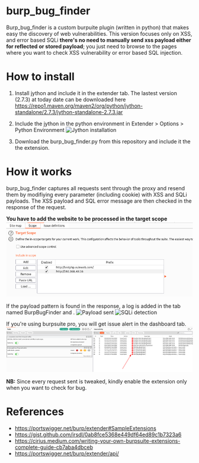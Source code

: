 # burp_bug_finder

Burp_bug_finder is a custom burpuite plugin (written in python) that makes easy the discovery of web vulnerabilities. 
This version focuses only on XSS, and error based SQLi **there's no need to manually send xss payload either for reflected or stored payload**; you just need to browse to the pages where you want to check XSS vulnerability or error based SQL injection.

# How to install
1. Install jython and include it in the extender tab. 
The lastest version (2.7.3) at today date can be downloaded here https://repo1.maven.org/maven2/org/python/jython-standalone/2.7.3/jython-standalone-2.7.3.jar

2. Include the jython in the python environment in Extender > Options > Python Environment 
![Jython installation](images/jython.png)

3. Download the burp_bug_finder.py from this repository and include it the the extension.


# How it works 

burp_bug_finder captures all requests sent through the proxy and resend them by modifiying every parameter (including cookie) with XSS and SQLi payloads.
The XSS payload and SQL error message are then checked in the response of the request.

**You have to add the website to be processed in the target scope**
![Target added to scope](images/target_added_to_scope.png)

If the payload pattern is found in the response, a log is added in the tab named BurpBugFinder and .
![Payload sent](images/payload_sent.png)
![SQLi detection](images/sqli.png)

If you're using burpsuite pro, you will get issue alert in the dashboard tab. 
![Issues summary from burp pro](images/burp_pro_issue_from_burpbugfinder.png)

**NB:** Since every request sent is tweaked, kindly enable the extension only when you want to check for bug.

# References
- https://portswigger.net/burp/extender#SampleExtensions
- https://gist.github.com/irsdl/0ab8fce5368e449df64ed89c1b7323a6
- https://cirius.medium.com/writing-your-own-burpsuite-extensions-complete-guide-cb7aba4dbceb
- https://portswigger.net/burp/extender/api/
